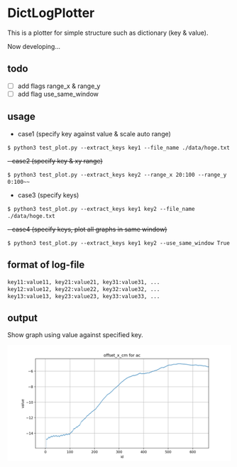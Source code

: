 # DictLogPlotter
This is a plotter for simple structure such as dictionary (key & value). 

Now developing...

## todo

- [ ] add flags range_x & range_y
- [ ] add flag use_same_window

## usage
- case1 (specify key against value & scale auto range)
```
$ python3 test_plot.py --extract_keys key1 --file_name ./data/hoge.txt
```

~~- case2 (specify key & xy range)~~
```
$ python3 test_plot.py --extract_keys key2 --range_x 20:100 --range_y 0:100~~
```

- case3 (specify keys)
```
$ python3 test_plot.py --extract_keys key1 key2 --file_name ./data/hoge.txt
```

~~- case4 (specify keys, plot all graphs in same window)~~
```
$ python3 test_plot.py --extract_keys key1 key2 --use_same_window True
```

## format of log-file 

```
key11:value11, key21:value21, key31:value31, ...
key12:value12, key22:value22, key32:value32, ...
key13:value13, key23:value23, key33:value33, ...
```

## output
Show graph using value against specified key.

![Alt text](/images/sample.png)

